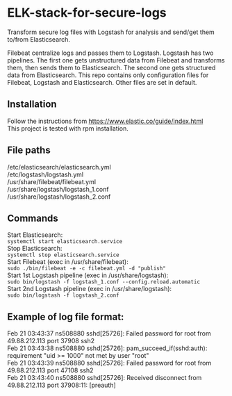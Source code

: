 # ELK-stack-for-secure-logs

Transform secure log files with Logstash for analysis and send/get them to/from Elasticsearch.

Filebeat centralize logs and passes them to Logstash. Logstash has two pipelines. The first one gets unstructured data from Filebeat and transforms them, then sends them to Elasticsearch. The second one gets structured data from Elasticsearch. This repo contains only configuration files for Filebeat, Logstash and Elasticsearch. Other files are set in default.        

## Installation

Follow the instructions from https://www.elastic.co/guide/index.html          
This project is tested with rpm installation.                

## File paths 

/etc/elasticsearch/elasticsearch.yml               
/etc/logstash/logstash.yml                  
/usr/share/filebeat/filebeat.yml                 
/usr/share/logstash/logstash_1.conf              
/usr/share/logstash/logstash_2.conf                  

## Commands           

Start Elasticsearch:                                         
`systemctl start elasticsearch.service`                   
Stop Elasticsearch:                                          
`systemctl stop elasticsearch.service`                      
Start Filebeat (exec in /usr/share/filebeat):                
`sudo ./bin/filebeat -e -c filebeat.yml -d "publish"`                      
Start 1st Logstash pipeline (exec in /usr/share/logstash):   
`sudo bin/logstash -f logstash_1.conf --config.reload.automatic`                 
Start 2nd Logstash pipeline (exec in /usr/share/logstash):   
`sudo bin/logstash -f logstash_2.conf`                    

## Example of log file format:    

Feb 21 03:43:37 ns508880 sshd[25726]: Failed password for root from 49.88.212.113 port 37908 ssh2           
Feb 21 03:43:38 ns508880 sshd[25726]: pam_succeed_if(sshd:auth): requirement "uid >= 1000" not met by user "root"           
Feb 21 03:43:39 ns508880 sshd[25726]: Failed password for root from 49.88.212.113 port 47108 ssh2         
Feb 21 03:43:40 ns508880 sshd[25726]: Received disconnect from 49.88.212.113 port 37908:11:  [preauth]     

